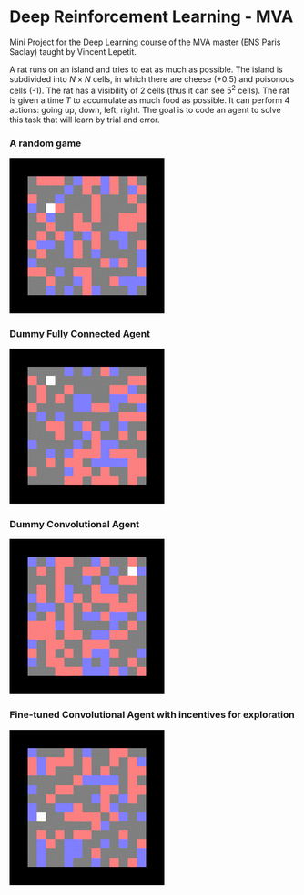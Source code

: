 # Deep Reinforcement Learning - MVA 

Mini Project for the Deep Learning course of the MVA master (ENS Paris Saclay) taught by Vincent Lepetit.

A rat runs on an island and tries to eat as much as possible. The island is subdivided into $N\times N$ cells, in which there are cheese (+0.5) and poisonous cells (-1). The rat has a visibility of 2 cells (thus it can see $5^2$ cells). The rat is given a time $T$ to accumulate as much food as possible. It can perform 4 actions: going up, down, left, right.
The goal is to code an agent to solve this task that will learn by trial and error.

### A random game
![](gifs/test1.gif)

### Dummy Fully Connected Agent
![](gifs/fc_test1.gif)


### Dummy Convolutional Agent
![](gifs/cnn_test1.gif)

### Fine-tuned Convolutional Agent with incentives for exploration
![](gifs/cnn_test_explore2.gif)
